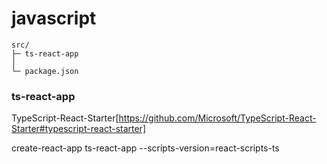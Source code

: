 # javascript
```
src/
├─ ts-react-app
│
└─ package.json
```

### ts-react-app 
TypeScript-React-Starter[https://github.com/Microsoft/TypeScript-React-Starter#typescript-react-starter]

create-react-app ts-react-app --scripts-version=react-scripts-ts



